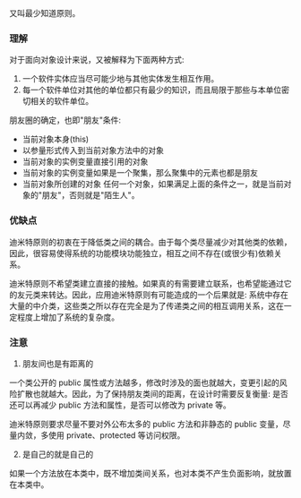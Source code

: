 
又叫最少知道原则。

### 理解

对于面向对象设计来说，又被解释为下面两种方式:
1. 一个软件实体应当尽可能少地与其他实体发生相互作用。
2. 每一个软件单位对其他的单位都只有最少的知识，而且局限于那些与本单位密切相关的软件单位。

朋友圈的确定，也即"朋友"条件:
- 当前对象本身(this)
- 以参量形式传入到当前对象方法中的对象
- 当前对象的实例变量直接引用的对象
- 当前对象的实例变量如果是一个聚集，那么聚集中的元素也都是朋友
- 当前对象所创建的对象
任何一个对象，如果满足上面的条件之一，就是当前对象的"朋友"，否则就是"陌生人"。

### 优缺点

迪米特原则的初衷在于降低类之间的耦合。由于每个类尽量减少对其他类的依赖，因此，很容易使得系统的功能模块功能独立，相互之间不存在(或很少有)依赖关系。

迪米特原则不希望类建立直接的接触。如果真的有需要建立联系，也希望能通过它的友元类来转达。因此，应用迪米特原则有可能造成的一个后果就是: 系统中存在大量的中介类，这些类之所以存在完全是为了传递类之间的相互调用关系，这在一定程度上增加了系统的复杂度。

### 注意

1. 朋友间也是有距离的

一个类公开的 public 属性或方法越多，修改时涉及的面也就越大，变更引起的风险扩散也就越大。因此，为了保持朋友类间的距离，在设计时需要反复衡量: 是否还可以再减少 public 方法和属性，是否可以修改为 private 等。

迪米特原则要求尽量不要对外公布太多的 public 方法和非静态的 public 变量，尽量内敛，多使用 private、protected 等访问权限。

2. 是自己的就是自己的

如果一个方法放在本类中，既不增加类间关系，也对本类不产生负面影响，就放置在本类中。

